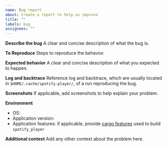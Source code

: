 ```yaml
---
name: Bug report
about: Create a report to help us improve
title: ""
labels: bug
assignees: ""
---
```


**Describe the bug**
A clear and concise description of what the bug is.

**To Reproduce**
Steps to reproduce the behavior.

**Expected behavior**
A clear and concise description of what you expected to happen.

**Log and backtrace**
Reference log and backtrace, which are usually located in `$HOME/.cache/spotify-player/`, of a run reproducing the bug.

**Screenshots**
If applicable, add screenshots to help explain your problem.

**Environment**

- OS:
- Application version:
- Application features: if applicable, provide [cargo features](https://doc.rust-lang.org/cargo/reference/features.html) used to build `spotify_player`

**Additional context**
Add any other context about the problem here.
